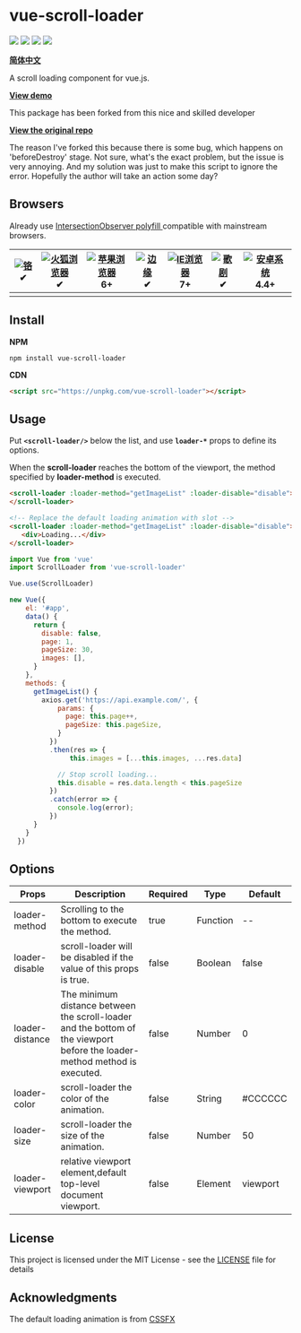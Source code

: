 # vue-scroll-loader

![](https://img.shields.io/github/license/molvqingtai/vue-scroll-loader.svg) ![](https://img.shields.io/github/size/molvqingtai/vue-scroll-loader/dist/scroll-loader.umd.min.js.svg) ![](https://img.shields.io/npm/dt/vue-scroll-loader.svg) ![](https://img.shields.io/npm/v/vue-scroll-loader.svg)

**[简体中文](https://github.com/molvqingtai/vue-scroll-loader/blob/master/README.zh-CN.md)**

A scroll loading component for vue.js.

**[View demo](https://molvqingtai.github.io/vue-scroll-loader/demo.html)**


This package has been forked from this nice and skilled developer

**[View the original repo](https://github.com/molvqingtai/vue-scroll-loader)**

The reason I've forked this because there is some bug, which happens on 'beforeDestroy' stage. Not sure, what's the exact problem, but the issue is very annoying. And my solution was just to make this script to ignore the error. Hopefully the author will take an action some day?



## Browsers

Already use [IntersectionObserver polyfill ](https://github.com/w3c/IntersectionObserver/tree/master/polyfill) compatible with mainstream browsers.

| [![铬](https://camo.githubusercontent.com/1ac079682348cdd02c16d7ab11e2b48a522e52d8/68747470733a2f2f7261772e6769746875622e636f6d2f616c7272612f62726f777365722d6c6f676f732f33392e322e322f7372632f6368726f6d652f6368726f6d655f34387834382e706e67)](https://camo.githubusercontent.com/1ac079682348cdd02c16d7ab11e2b48a522e52d8/68747470733a2f2f7261772e6769746875622e636f6d2f616c7272612f62726f777365722d6c6f676f732f33392e322e322f7372632f6368726f6d652f6368726f6d655f34387834382e706e67) ✔ | [![火狐浏览器](https://camo.githubusercontent.com/a445499e52cc0b13318760f137df851f2b107a55/68747470733a2f2f7261772e6769746875622e636f6d2f616c7272612f62726f777365722d6c6f676f732f33392e322e322f7372632f66697265666f782f66697265666f785f34387834382e706e67)](https://camo.githubusercontent.com/a445499e52cc0b13318760f137df851f2b107a55/68747470733a2f2f7261772e6769746875622e636f6d2f616c7272612f62726f777365722d6c6f676f732f33392e322e322f7372632f66697265666f782f66697265666f785f34387834382e706e67) ✔ | [![苹果浏览器](https://camo.githubusercontent.com/038a385a39899c0ac57a6164a2610d0fed1c8a70/68747470733a2f2f7261772e6769746875622e636f6d2f616c7272612f62726f777365722d6c6f676f732f33392e322e322f7372632f7361666172692f7361666172695f34387834382e706e67)](https://camo.githubusercontent.com/038a385a39899c0ac57a6164a2610d0fed1c8a70/68747470733a2f2f7261772e6769746875622e636f6d2f616c7272612f62726f777365722d6c6f676f732f33392e322e322f7372632f7361666172692f7361666172695f34387834382e706e67) 6+ | [![边缘](https://camo.githubusercontent.com/e93b3054e8ac93799aa549bb486ff376c006767a/68747470733a2f2f7261772e6769746875622e636f6d2f616c7272612f62726f777365722d6c6f676f732f33392e322e322f7372632f656467652f656467655f34387834382e706e67)](https://camo.githubusercontent.com/e93b3054e8ac93799aa549bb486ff376c006767a/68747470733a2f2f7261772e6769746875622e636f6d2f616c7272612f62726f777365722d6c6f676f732f33392e322e322f7372632f656467652f656467655f34387834382e706e67) ✔ | [![IE浏览器](https://camo.githubusercontent.com/9b2ee574b554e82d350f0421a442e88a589d9c2c/68747470733a2f2f7261772e6769746875622e636f6d2f616c7272612f62726f777365722d6c6f676f732f33392e322e322f7372632f617263686976652f696e7465726e65742d6578706c6f7265725f372d382f696e7465726e65742d6578706c6f7265725f372d385f34387834382e706e67)](https://camo.githubusercontent.com/9b2ee574b554e82d350f0421a442e88a589d9c2c/68747470733a2f2f7261772e6769746875622e636f6d2f616c7272612f62726f777365722d6c6f676f732f33392e322e322f7372632f617263686976652f696e7465726e65742d6578706c6f7265725f372d382f696e7465726e65742d6578706c6f7265725f372d385f34387834382e706e67) 7+ | [![歌剧](https://camo.githubusercontent.com/1e48b149086724d80576a5944626192406190a85/68747470733a2f2f7261772e6769746875622e636f6d2f616c7272612f62726f777365722d6c6f676f732f33392e322e322f7372632f6f706572612f6f706572615f34387834382e706e67)](https://camo.githubusercontent.com/1e48b149086724d80576a5944626192406190a85/68747470733a2f2f7261772e6769746875622e636f6d2f616c7272612f62726f777365722d6c6f676f732f33392e322e322f7372632f6f706572612f6f706572615f34387834382e706e67) ✔ | [![安卓系统](https://camo.githubusercontent.com/fed51100e449dc997ee45fd2fcc401a144a31c4c/68747470733a2f2f7261772e6769746875622e636f6d2f616c7272612f62726f777365722d6c6f676f732f33392e322e322f7372632f616e64726f69642f616e64726f69645f34387834382e706e67)](https://camo.githubusercontent.com/fed51100e449dc997ee45fd2fcc401a144a31c4c/68747470733a2f2f7261772e6769746875622e636f6d2f616c7272612f62726f777365722d6c6f676f732f33392e322e322f7372632f616e64726f69642f616e64726f69645f34387834382e706e67) 4.4+ |
| ---------------------------------------------------------------------------------------------------------------------------------------------------------------------------------------------------------------------------------------------------------------------------------------------------------------------------------------------------------------------------------------------------------------------------------------------------------------------------------------- | ---------------------------------------------------------------------------------------------------------------------------------------------------------------------------------------------------------------------------------------------------------------------------------------------------------------------------------------------------------------------------------------------------------------------------------------------------------------------------------------------------- | --------------------------------------------------------------------------------------------------------------------------------------------------------------------------------------------------------------------------------------------------------------------------------------------------------------------------------------------------------------------------------------------------------------------------------------------------------------------------------------------- | ------------------------------------------------------------------------------------------------------------------------------------------------------------------------------------------------------------------------------------------------------------------------------------------------------------------------------------------------------------------------------------------------------------------------------------------------------------------------- | ----------------------------------------------------------------------------------------------------------------------------------------------------------------------------------------------------------------------------------------------------------------------------------------------------------------------------------------------------------------------------------------------------------------------------------------------------------------------------------------------------------------------------------------------------------------------------------------------------------------------------------------------------- | --------------------------------------------------------------------------------------------------------------------------------------------------------------------------------------------------------------------------------------------------------------------------------------------------------------------------------------------------------------------------------------------------------------------------------------------------------------------------------- | ------------------------------------------------------------------------------------------------------------------------------------------------------------------------------------------------------------------------------------------------------------------------------------------------------------------------------------------------------------------------------------------------------------------------------------------------------------------------------------------------------ |
|                                                                                                                                                                                                                                                                                                                                                                                                                                                                                          |                                                                                                                                                                                                                                                                                                                                                                                                                                                                                                      |                                                                                                                                                                                                                                                                                                                                                                                                                                                                                               |                                                                                                                                                                                                                                                                                                                                                                                                                                                                           |                                                                                                                                                                                                                                                                                                                                                                                                                                                                                                                                                                                                                                                       |                                                                                                                                                                                                                                                                                                                                                                                                                                                                                   |                                                                                                                                                                                                                                                                                                                                                                                                                                                                                                        |



## Install

**NPM**

```shell
npm install vue-scroll-loader
```

**CDN**

```html
<script src="https://unpkg.com/vue-scroll-loader"></script>
```



## Usage

Put  **`<scroll-loader/>`** below the list, and use **`loader-*`** props to define its options.

When the **scroll-loader** reaches the bottom of the viewport, the method specified by **loader-method** is executed.

```html
<scroll-loader :loader-method="getImageList" :loader-disable="disable">
</scroll-loader>

<!-- Replace the default loading animation with slot -->
<scroll-loader :loader-method="getImageList" :loader-disable="disable">
   <div>Loading...</div>
</scroll-loader>
```

```javascript
import Vue from 'vue'
import ScrollLoader from 'vue-scroll-loader'

Vue.use(ScrollLoader)

new Vue({
    el: '#app',
    data() {
      return {
        disable: false,
        page: 1,
        pageSize: 30,
        images: [],
      }
    },
    methods: {
      getImageList() {
        axios.get('https://api.example.com/', {
            params: {
              page: this.page++,
              pageSize: this.pageSize,
            }
          })
          .then(res => {
               this.images = [...this.images, ...res.data]

            // Stop scroll loading...
            this.disable = res.data.length < this.pageSize
          })
          .catch(error => {
            console.log(error);
          })
      }
    }
  })
```



## Options

| Props           | Description                                                                                                                | **Required** | Type     | Default  |
| --------------- | -------------------------------------------------------------------------------------------------------------------------- | ------------ | -------- | -------- |
| loader-method   | Scrolling to the bottom to execute the method.                                                                             | true         | Function | --       |
| loader-disable  | scroll-loader will be disabled if the value of this props is true.                                                         | false        | Boolean  | false    |
| loader-distance | The minimum distance between the scroll-loader and the bottom of the viewport before the loader-method method is executed. | false        | Number   | 0        |
| loader-color    | scroll-loader the color of the animation.                                                                                  | false        | String   | \#CCCCCC |
| loader-size     | scroll-loader the size of the animation.                                                                                   | false        | Number   | 50       |
| loader-viewport | relative viewport element,default top-level document viewport.                                                             | false        | Element  | viewport |



## License

This project is licensed under the MIT License - see the [LICENSE](https://github.com/molvqingtai/vue-scroll-loader/blob/master/LICENSE) file for details



## Acknowledgments

The default loading animation is from [CSSFX](https://github.com/jolaleye/cssfx)
